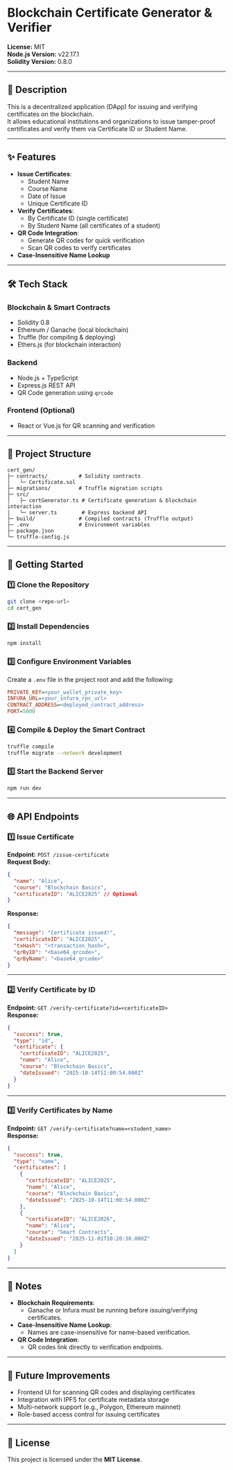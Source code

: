 # Blockchain Certificate Generator & Verifier

**License:** MIT  
**Node.js Version:** v22.17.1  
**Solidity Version:** 0.8.0  

---

## 📖 Description

This is a decentralized application (DApp) for issuing and verifying certificates on the blockchain.  
It allows educational institutions and organizations to issue tamper-proof certificates and verify them via Certificate ID or Student Name.

---

## ✨ Features

- **Issue Certificates**:
  - Student Name
  - Course Name
  - Date of Issue
  - Unique Certificate ID
- **Verify Certificates**:
  - By Certificate ID (single certificate)
  - By Student Name (all certificates of a student)
- **QR Code Integration**:
  - Generate QR codes for quick verification
  - Scan QR codes to verify certificates
- **Case-Insensitive Name Lookup**

---

## 🛠 Tech Stack

### Blockchain & Smart Contracts
- Solidity 0.8
- Ethereum / Ganache (local blockchain)
- Truffle (for compiling & deploying)
- Ethers.js (for blockchain interaction)

### Backend
- Node.js + TypeScript
- Express.js REST API
- QR Code generation using `qrcode`

### Frontend (Optional)
- React or Vue.js for QR scanning and verification

---

## 📂 Project Structure

```plaintext
cert_gen/
├─ contracts/          # Solidity contracts
│   └─ Certificate.sol
├─ migrations/         # Truffle migration scripts
├─ src/
│   ├─ certGenerator.ts # Certificate generation & blockchain interaction
│   └─ server.ts        # Express backend API
├─ build/              # Compiled contracts (Truffle output)
├─ .env                # Environment variables
├─ package.json
└─ truffle-config.js
```

---

## 🚀 Getting Started

### 1️⃣ Clone the Repository

```bash
git clone <repo-url>
cd cert_gen
```

### 2️⃣ Install Dependencies

```bash
npm install
```

### 3️⃣ Configure Environment Variables

Create a `.env` file in the project root and add the following:

```ini
PRIVATE_KEY=<your_wallet_private_key>
INFURA_URL=<your_infura_rpc_url>
CONTRACT_ADDRESS=<deployed_contract_address>
PORT=5000
```

### 4️⃣ Compile & Deploy the Smart Contract

```bash
truffle compile
truffle migrate --network development
```

### 5️⃣ Start the Backend Server

```bash
npm run dev
```

---

## 🌐 API Endpoints

### 1️⃣ Issue Certificate

**Endpoint:** `POST /issue-certificate`  
**Request Body:**

```json
{
  "name": "Alice",
  "course": "Blockchain Basics",
  "certificateID": "ALICE2025" // Optional
}
```

**Response:**

```json
{
  "message": "Certificate issued!",
  "certificateID": "ALICE2025",
  "txHash": "<transaction_hash>",
  "qrByID": "<base64_qrcode>",
  "qrByName": "<base64_qrcode>"
}
```

---

### 2️⃣ Verify Certificate by ID

**Endpoint:** `GET /verify-certificate?id=<certificateID>`  
**Response:**

```json
{
  "success": true,
  "type": "id",
  "certificate": {
    "certificateID": "ALICE2025",
    "name": "Alice",
    "course": "Blockchain Basics",
    "dateIssued": "2025-10-14T11:00:54.000Z"
  }
}
```

---

### 3️⃣ Verify Certificates by Name

**Endpoint:** `GET /verify-certificate?name=<student_name>`  
**Response:**

```json
{
  "success": true,
  "type": "name",
  "certificates": [
    {
      "certificateID": "ALICE2025",
      "name": "Alice",
      "course": "Blockchain Basics",
      "dateIssued": "2025-10-14T11:00:54.000Z"
    },
    {
      "certificateID": "ALICE2026",
      "name": "Alice",
      "course": "Smart Contracts",
      "dateIssued": "2025-11-01T10:20:30.000Z"
    }
  ]
}
```

---

## 📝 Notes

- **Blockchain Requirements**:
  - Ganache or Infura must be running before issuing/verifying certificates.
- **Case-Insensitive Name Lookup**:
  - Names are case-insensitive for name-based verification.
- **QR Code Integration**:
  - QR codes link directly to verification endpoints.

---

## 🔮 Future Improvements

- Frontend UI for scanning QR codes and displaying certificates
- Integration with IPFS for certificate metadata storage
- Multi-network support (e.g., Polygon, Ethereum mainnet)
- Role-based access control for issuing certificates

---

## 📜 License

This project is licensed under the **MIT License**.

